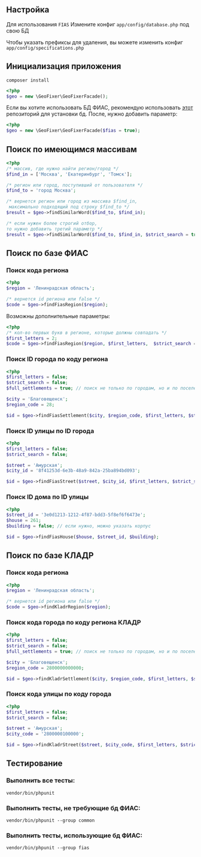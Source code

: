 ## Настройка
Для использования `FIAS` Измените конфиг `app/config/database.php` под свою БД

Чтобы указать префиксы для удаления, вы можете изменить конфиг `app/config/specifications.php`

## Инициализация приложения
`composer install`
```php
<?php
$geo = new \GeoFixer\GeoFixerFacade();
```

Если вы хотите использовать БД ФИАС, рекомендую использовать [этот](https://github.com/Phrlog/yii2-fias) репозиторий для установки бд. После, нужно добавить параметр:

```php
<?php
$geo = new \GeoFixer\GeoFixerFacade($fias = true);
```

## Поиск по имеющимся массивам

```php
<?php
/* массив, где нужно найти регион/город */
$find_in = ['Москва', 'Екатеринбург', 'Томск'];

/* регион или город, поступивший от пользователя */
$find_to = 'город Москва';

/* вернется регион или город из массива $find_in,
 максимально подходящий под строку $find_to */
$result = $geo->findSimilarWord($find_to, $find_in);

/* если нужен более строгий отбор, 
то нужно добавить третий параметр */
$result = $geo->findSimilarWord($find_to, $find_in, $strict_search = true);
```

## Поиск по базе ФИАС

### Поиск кода региона
```php
<?php
$region = 'Ленинрадская область';

/* вернется id региона или false */
$code = $geo->findFiasRegion($region);
```

Возможны дополнительные параметры:
```php
<?php
/* кол-во первых букв в регионе, которые должны совпадать */
$first_letters = 2;
$code = $geo->findFiasRegion($region, $first_letters,  $strict_search = true);
```

### Поиск ID города по коду региона
```php
<?php
$first_letters = false;
$strict_search = false;
$full_settlements = true; // поиск не только по городам, но и по поселениям

$city = 'Благовещенск';
$region_code = 28;

$id = $geo->findFiasSettlement($city, $region_code, $first_letters, $strict_search, $full_settlements);
```

### Поиск ID улицы по ID города
```php
<?php
$first_letters = false;
$strict_search = false;

$street = 'Амурская';
$city_id = '8f41253d-6e3b-48a9-842a-25ba894bd093';

$id = $geo->findFiasStreet($street, $city_id, $first_letters, $strict_search);
```

### Поиск ID дома по ID улицы
```php
<?php
$street_id = '3e0d1213-1212-4f87-bdd3-5f8ef6f6473e';
$house = 261;
$building = false; // если нужно, можно указать корпус

$id = $geo->findFiasHouse($house, $street_id, $building);
```
## Поиск по базе КЛАДР

### Поиск кода региона 
```php
<?php
$region = 'Ленинрадская область';

/* вернется id региона или false */
$code = $geo->findKladrRegion($region);
```
### Поиск кода города по коду региона КЛАДР
```php
<?php
$first_letters = false;
$strict_search = false;
$full_settlements = true; // поиск не только по городам, но и по поселениям

$city = 'Благовещенск';
$region_code = 2800000000000;

$id = $geo->findKladrSettlement($city, $region_code, $first_letters, $strict_search, $full_settlements);
```
### Поиск кода улицы по коду города
```php
<?php
$first_letters = false;
$strict_search = false;

$street = 'Амурская';
$city_code = '2800000100000';

$id = $geo->findKladrStreet($street, $city_code, $first_letters, $strict_search);
```

## Тестирование
### Выполнить все тесты:
`vendor/bin/phpunit`
### Выполнить тесты, не требующие бд ФИАС:
`vendor/bin/phpunit --group common`
### Выполнить тесты, использующие бд ФИАС:
`vendor/bin/phpunit --group fias`
